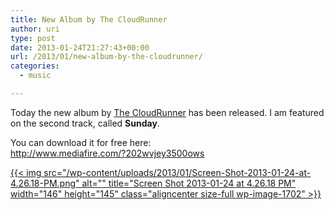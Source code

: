 ```yaml
---
title: New Album by The CloudRunner
author: uri
type: post
date: 2013-01-24T21:27:43+00:00
url: /2013/01/new-album-by-the-cloudrunner/
categories:
  - music

---
```

Today the new album by <a href="https://www.facebook.com/thecloudrunner" target="_blank">The CloudRunner</a> has been released. I am featured on the second track, called **Sunday**.

You can download it for free here:  
<a href="http://www.mediafire.com/?202wvjey3500ows" target="_blank">http://www.mediafire.com/?202wvjey3500ows</a>

<a href="http://www.mediafire.com/?202wvjey3500ows" target="_blank">{{< img src="/wp-content/uploads/2013/01/Screen-Shot-2013-01-24-at-4.26.18-PM.png" alt="" title="Screen Shot 2013-01-24 at 4.26.18 PM" width="146" height="145" class="aligncenter size-full wp-image-1702" >}}</a>